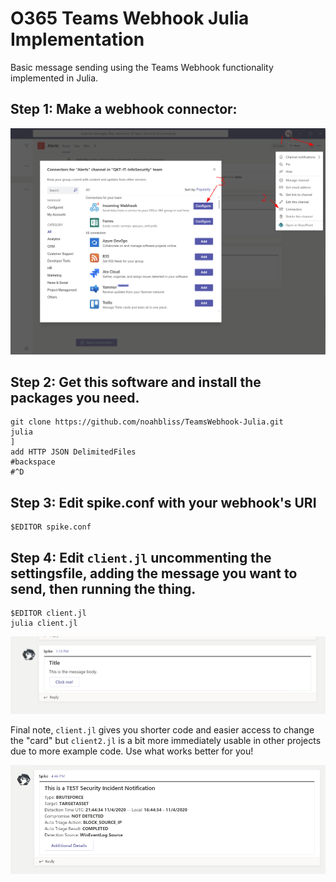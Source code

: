 # O365 Teams Webhook Julia Implementation
Basic message sending using the Teams Webhook functionality implemented in Julia.

## Step 1: Make a webhook connector:
![Make the webhook](makewebhook.png) 

## Step 2: Get this software and install the packages you need.  

```
git clone https://github.com/noahbliss/TeamsWebhook-Julia.git
julia
]
add HTTP JSON DelimitedFiles
#backspace
#^D
```

## Step 3: Edit spike.conf with your webhook's URI
```
$EDITOR spike.conf
```

## Step 4: Edit `client.jl` uncommenting the settingsfile, adding the message you want to send, then running the thing.
```
$EDITOR client.jl
julia client.jl
```
![PoC message](webhookmessage.png)

Final note, `client.jl` gives you shorter code and easier access to change the "card" but `client2.jl` is a bit more immediately usable in other projects due to more example code. Use what works better for you!

![PoC message 2](webhookmessage2.png)
